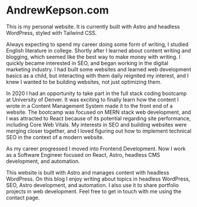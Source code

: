 # AndrewKepson.com

This is my personal website. It is currently built with Astro and headless WordPress, styled with Tailwind CSS.

Always expecting to spend my career doing some form of writing, I studied English literature in college. Shortly after I learned about content writing and blogging, which seemed like the best way to make money with writing. I quickly became interested in SEO, and began working in the digital marketing industry. I had built some websites and learned web development basics as a child, but interacting with them daily reignited my interest, and I knew I wanted to be building websites, not just optimizing them.

In 2020 I had an opportunity to take part in the full stack coding bootcamp at University of Denver. It was exciting to finally learn how the content I wrote in a Content Management System made it to the front end of a website. The bootcamp was focused on MERN stack web development, and I was attracted to React because of its potential regarding site performance, including Core Web Vitals. My interests in SEO and building websites were merging closer together, and I loved figuring out how to implement technical SEO in the context of a modern website.

As my career progressed I moved into Frontend Development. Now I work as a Software Engineer focused on React, Astro, headless CMS development, and automation.

This website is built with Astro and manages content with headless WordPress. On this blog I enjoy writing about topics in headless WordPress, SEO, Astro development, and automation. I also use it to share portfolio projects in web development. Feel free to get in touch with me using the contact page.
